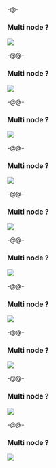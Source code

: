 -@-

### Multi node ?

![](images/multi-node-inmem-01.png)

-@@-

### Multi node ?

![](images/multi-node-inmem-02.png)

-@@-

### Multi node ?

![](images/multi-node-inmem-03.png)

-@@-

### Multi node ?

![](images/multi-node-inmem-04.png)

-@@-

### Multi node ?

![](images/multi-node-inmem-05.png)

-@@-

### Multi node ?

![](images/multi-node-inmem-06.png)

-@@-

### Multi node ?

![](images/multi-node-inmem-07.png)

-@@-

### Multi node ?

![](images/multi-node-inmem-08.png)

-@@-

### Multi node ?

![](images/multi-node-inmem-09.png)

-@@-

### Multi node ?

![](images/multi-node-inmem-10.png)

